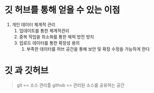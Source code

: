 # 깃 허브를 통해 얻을 수 있는 이점

1. 개인 데이터 체계적 관리
   1. 업데이트를 통한 체계적관리
   2. 중복 작업을 최소화를 통한 체력 방전 방지
   3. 업로드 데이터를 통한 확장성 용의
      1. 부족한 데이터를 허브 공간을 통해 보안 및 확장 수정을 가능하게 한다

# 깃 과 깃허브

> git == 소스 관리툴
> github == 관리된 소스를 공유하는 공간
